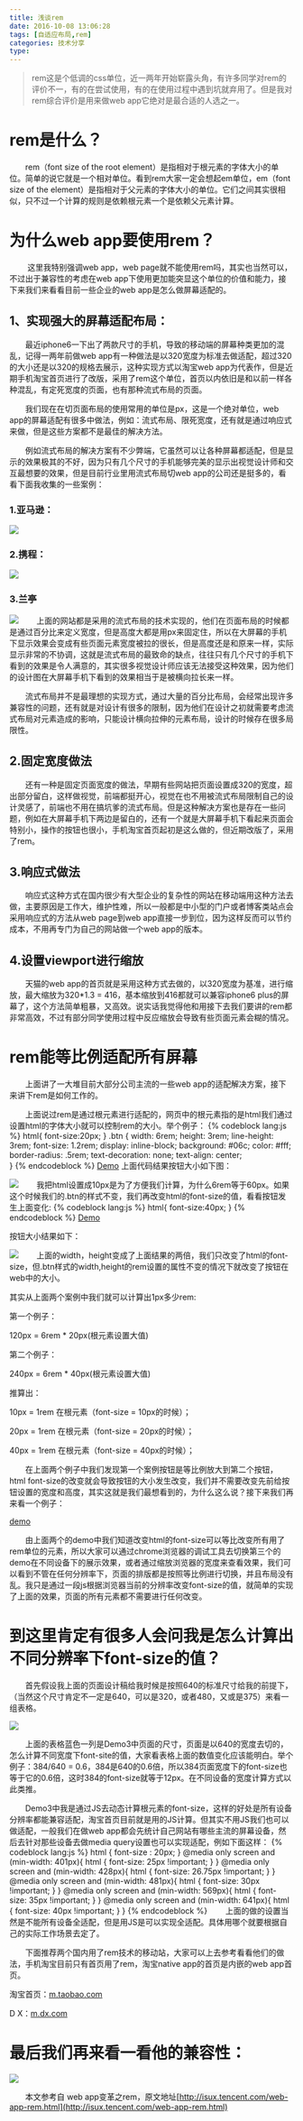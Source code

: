 ```yaml
---
title: 浅谈rem
date: 2016-10-08 13:06:28
tags: [自适应布局,rem]
categories: 技术分享
type:
---
```

>  rem这是个低调的css单位，近一两年开始崭露头角，有许多同学对rem的评价不一，有的在尝试使用，有的在使用过程中遇到坑就弃用了。但是我对rem综合评价是用来做web app它绝对是最合适的人选之一。

# rem是什么？ #
 &emsp;&emsp;rem（font size of the root element）是指相对于根元素的字体大小的单位。简单的说它就是一个相对单位。看到rem大家一定会想起em单位，em（font size of the element）是指相对于父元素的字体大小的单位。它们之间其实很相似，只不过一个计算的规则是依赖根元素一个是依赖父元素计算。
<!--more-->
# 为什么web app要使用rem？ #
&emsp;&emsp; 这里我特别强调web app，web page就不能使用rem吗，其实也当然可以，不过出于兼容性的考虑在web app下使用更加能突显这个单位的价值和能力，接下来我们来看看目前一些企业的web app是怎么做屏幕适配的。
## 1、实现强大的屏幕适配布局： ##
&emsp;&emsp;最近iphone6一下出了两款尺寸的手机，导致的移动端的屏幕种类更加的混乱，记得一两年前做web app有一种做法是以320宽度为标准去做适配，超过320的大小还是以320的规格去展示，这种实现方式以淘宝web app为代表作，但是近期手机淘宝首页进行了改版，采用了rem这个单位，首页以内依旧是和以前一样各种混乱，有定死宽度的页面，也有那种流式布局的页面。

&emsp;&emsp;我们现在在切页面布局的使用常用的单位是px，这是一个绝对单位，web app的屏幕适配有很多中做法，例如：流式布局、限死宽度，还有就是通过响应式来做，但是这些方案都不是最佳的解决方法。

&emsp;&emsp;例如流式布局的解决方案有不少弊端，它虽然可以让各种屏幕都适配，但是显示的效果极其的不好，因为只有几个尺寸的手机能够完美的显示出视觉设计师和交互最想要的效果，但是目前行业里用流式布局切web app的公司还是挺多的，看看下面我收集的一些案例：
### 1.亚马逊： ###
![](https://oci0xa33t.qnssl.com/1amon.jpeg)
### 2.携程： ###
![](https://oci0xa33t.qnssl.com/xiecheng.jpeg)
### 3.兰亭 ###
![](https://oci0xa33t.qnssl.com/lanting.jpeg)
&emsp;&emsp;上面的网站都是采用的流式布局的技术实现的，他们在页面布局的时候都是通过百分比来定义宽度，但是高度大都是用px来固定住，所以在大屏幕的手机下显示效果会变成有些页面元素宽度被拉的很长，但是高度还是和原来一样，实际显示非常的不协调，这就是流式布局的最致命的缺点，往往只有几个尺寸的手机下看到的效果是令人满意的，其实很多视觉设计师应该无法接受这种效果，因为他们的设计图在大屏幕手机下看到的效果相当于是被横向拉长来一样。

&emsp;&emsp;流式布局并不是最理想的实现方式，通过大量的百分比布局，会经常出现许多兼容性的问题，还有就是对设计有很多的限制，因为他们在设计之初就需要考虑流式布局对元素造成的影响，只能设计横向拉伸的元素布局，设计的时候存在很多局限性。
## 2.固定宽度做法 ##

&emsp;&emsp;还有一种是固定页面宽度的做法，早期有些网站把页面设置成320的宽度，超出部分留白，这样做视觉，前端都挺开心，视觉在也不用被流式布局限制自己的设计灵感了，前端也不用在搞坑爹的流式布局。但是这种解决方案也是存在一些问题，例如在大屏幕手机下两边是留白的，还有一个就是大屏幕手机下看起来页面会特别小，操作的按钮也很小，手机淘宝首页起初是这么做的，但近期改版了，采用了rem。

## 3.响应式做法 ##

&emsp;&emsp;响应式这种方式在国内很少有大型企业的复杂性的网站在移动端用这种方法去做，主要原因是工作大，维护性难，所以一般都是中小型的门户或者博客类站点会采用响应式的方法从web page到web app直接一步到位，因为这样反而可以节约成本，不用再专门为自己的网站做一个web app的版本。

## 4.设置viewport进行缩放 ##

&emsp;&emsp;天猫的web app的首页就是采用这种方式去做的，以320宽度为基准，进行缩放，最大缩放为320*1.3 = 416，基本缩放到416都就可以兼容iphone6 plus的屏幕了，这个方法简单粗暴，又高效。说实话我觉得他和用接下去我们要讲的rem都非常高效，不过有部分同学使用过程中反应缩放会导致有些页面元素会糊的情况。


# rem能等比例适配所有屏幕 #

&emsp;&emsp;上面讲了一大堆目前大部分公司主流的一些web app的适配解决方案，接下来讲下rem是如何工作的。

&emsp;&emsp;上面说过rem是通过根元素进行适配的，网页中的根元素指的是html我们通过设置html的字体大小就可以控制rem的大小。举个例子：
{% codeblock lang:js %}
	html{
	    font-size:20px;
	}
	.btn {
	    width: 6rem;
	    height: 3rem;
	    line-height: 3rem;
	    font-size: 1.2rem;
	    display: inline-block;
	    background: #06c;
	    color: #fff;
	    border-radius: .5rem;
	    text-decoration: none;
	    text-align: center;    
	}
{% endcodeblock %}
[Demo](http://jsfiddle.net/520UED/6te3yyua/1/embedded/result/) 上面代码结果按钮大小如下图：

![](https://oci0xa33t.qnssl.com/demo1.jpeg)
&emsp;&emsp;我把html设置成10px是为了方便我们计算，为什么6rem等于60px。如果这个时候我们的.btn的样式不变，我们再改变html的font-size的值，看看按钮发生上面变化:
{% codeblock lang:js %}
	html{
	    font-size:40px;
	}
{% endcodeblock %}
[Demo](http://jsfiddle.net/520UED/6te3yyua/2/embedded/result/)

按钮大小结果如下：

![](https://oci0xa33t.qnssl.com/demo2.jpeg)
&emsp;&emsp;上面的width，height变成了上面结果的两倍，我们只改变了html的font-size，但.btn样式的width,height的rem设置的属性不变的情况下就改变了按钮在web中的大小。

其实从上面两个案例中我们就可以计算出1px多少rem:

第一个例子：

120px = 6rem * 20px(根元素设置大值)

第二个例子：

240px = 6rem * 40px(根元素设置大值)

推算出：

10px  = 1rem 在根元素（font-size = 10px的时候）；

20px  = 1rem 在根元素（font-size = 20px的时候）；

40px  = 1rem 在根元素（font-size = 40px的时候）；

&emsp;&emsp;在上面两个例子中我们发现第一个案例按钮是等比例放大到第二个按钮，html font-size的改变就会导致按钮的大小发生改变，我们并不需要改变先前给按钮设置的宽度和高度，其实这就是我们最想看到的，为什么这么说？接下来我们再来看一个例子：

[demo](http://121.40.99.17/global/rem-phone.html)

&emsp;&emsp;由上面两个的demo中我们知道改变html的font-size可以等比改变所有用了rem单位的元素，所以大家可以通过chrome浏览器的调试工具去切换第三个的demo在不同设备下的展示效果，或者通过缩放浏览器的宽度来查看效果，我们可以看到不管在任何分辨率下，页面的排版都是按照等比例进行切换，并且布局没有乱。我只是通过一段js根据浏览器当前的分辨率改变font-size的值，就简单的实现了上面的效果，页面的所有元素都不需要进行任何改变。

# 到这里肯定有很多人会问我是怎么计算出不同分辨率下font-size的值？  #

&emsp;&emsp;首先假设我上面的页面设计稿给我时候是按照640的标准尺寸给我的前提下，（当然这个尺寸肯定不一定是640，可以是320，或者480，又或是375）来看一组表格。

![](https://oci0xa33t.qnssl.com/%E6%A0%87%E5%87%86%E5%B0%BA%E5%AF%B8.jpeg)

&emsp;&emsp;上面的表格蓝色一列是Demo3中页面的尺寸，页面是以640的宽度去切的，怎么计算不同宽度下font-site的值，大家看表格上面的数值变化应该能明白。举个例子：384/640 = 0.6，384是640的0.6倍，所以384页面宽度下的font-size也等于它的0.6倍，这时384的font-size就等于12px。在不同设备的宽度计算方式以此类推。

&emsp;&emsp;Demo3中我是通过JS去动态计算根元素的font-size，这样的好处是所有设备分辨率都能兼容适配，淘宝首页目前就是用的JS计算。但其实不用JS我们也可以做适配，一般我们在做web app都会先统计自己网站有哪些主流的屏幕设备，然后去针对那些设备去做media query设置也可以实现适配，例如下面这样：
{% codeblock lang:js %}
	html {
	    font-size : 20px;
	}
	@media only screen and (min-width: 401px){
	    html {
	        font-size: 25px !important;
	    }
	}
	@media only screen and (min-width: 428px){
	    html {
	        font-size: 26.75px !important;
	    }
	}
	@media only screen and (min-width: 481px){
	    html {
	        font-size: 30px !important; 
	    }
	}
	@media only screen and (min-width: 569px){
	    html {
	        font-size: 35px !important; 
	    }
	}
	@media only screen and (min-width: 641px){
	    html {
	        font-size: 40px !important; 
	    }
	}
{% endcodeblock %}
&emsp;&emsp;上面的做的设置当然是不能所有设备全适配，但是用JS是可以实现全适配。具体用哪个就要根据自己的实际工作场景去定了。

&emsp;&emsp;下面推荐两个国内用了rem技术的移动站，大家可以上去参考看看他们的做法，手机淘宝目前只有首页用了rem，淘宝native app的首页是内嵌的web app首页。

淘宝首页：[m.taobao.com](https://m.taobao.com/#index)

D X：[m.dx.com](http://m.dx.com/)

# 最后我们再来看一看他的兼容性： #
![](https://oci0xa33t.qnssl.com/rem%E5%85%BC%E5%AE%B9.png)

&emsp;&emsp;<span style="background:#f5f5f5">本文参考自 web app变革之rem，原文地址[http://isux.tencent.com/web-app-rem.html](http://isux.tencent.com/web-app-rem.html)</span><br>